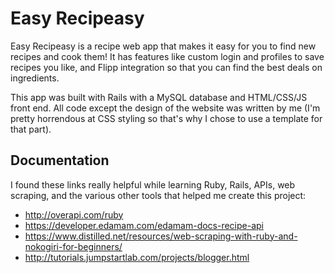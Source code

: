 # Easy Recipeasy

Easy Recipeasy is a recipe web app that makes it easy for you to find new recipes and cook them! It has features like custom login and profiles to save recipes you like, and Flipp integration so that you can find the best deals on ingredients.

This app was built with Rails with a MySQL database and HTML/CSS/JS front end. All code except the design of the website was written by me (I'm pretty horrendous at CSS styling so that's why I chose to use a template for that part).

## Documentation
I found these links really helpful while learning Ruby, Rails, APIs, web scraping, and the various other tools that helped me create this project:
* http://overapi.com/ruby
* https://developer.edamam.com/edamam-docs-recipe-api
* https://www.distilled.net/resources/web-scraping-with-ruby-and-nokogiri-for-beginners/
* http://tutorials.jumpstartlab.com/projects/blogger.html